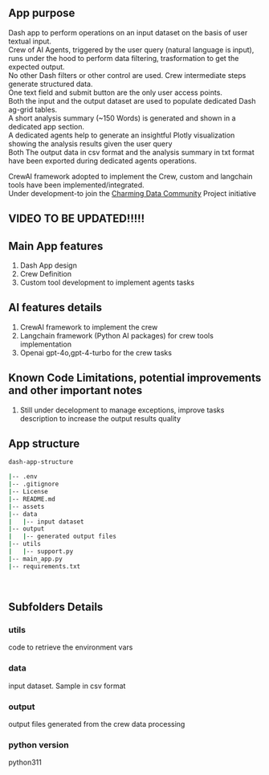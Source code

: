 ## App purpose
Dash app to perform operations on an input dataset on the basis of user textual input.<br>
Crew of AI Agents, triggered by the user query (natural language is input), runs under the hood to perform data filtering, trasformation to get the expected output.<br>
No other Dash filters or other control are used. Crew intermediate steps generate structured data. <br>
One text field and submit button are the only user access points. <br>
Both the input and the output dataset are used to populate dedicated Dash ag-grid tables.<br>
A short analysis summary (~150 Words) is generated and shown in a dedicated app section. <br>
A dedicated agents help to generate an insightful Plotly visualization showing the analysis results given the user query <br>
Both The output data in csv format and  the analysis summary in txt format have been exported during dedicated agents operations.

CrewAI framework adopted to implement the Crew, custom and langchain tools have been implemented/integrated.<br>
Under development-to join the [Charming Data Community](https://charming-data.circle.so/) Project initiative <br>




## VIDEO TO BE UPDATED!!!!!

## Main App features
1. Dash App design
2. Crew Definition
3. Custom tool development to implement agents tasks <br>

## AI features details
1. CrewAI framework to implement the crew
2. Langchain framework (Python AI packages) for crew tools implementation
3. Openai gpt-4o,gpt-4-turbo  for the crew tasks 

## Known Code Limitations, potential improvements and  other important notes
1. Still under decelopment to manage exceptions, improve tasks description to increase the output results quality<br>


## App structure

```bash
dash-app-structure

|-- .env
|-- .gitignore
|-- License
|-- README.md
|-- assets  
|-- data
|   |-- input dataset
|-- output
|   |-- generated output files
|-- utils
|   |-- support.py
|-- main_app.py
|-- requirements.txt

```

<br>

## Subfolders Details
### utils
code to retrieve the environment vars
### data
input dataset. Sample in csv format
### output
output files generated from the crew data processing
### python version
python311
